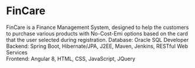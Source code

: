 # FinCare
FinCare is a Finance Management System, designed to help the customers to purchase various products with No-Cost-Emi options based on the card that the user selected during registration.
Database: Oracle SQL Developer  
Backend: Spring Boot, Hibernate/JPA, J2EE, Maven, Jenkins, RESTful Web Services  
Frontend: Angular 8, HTML, CSS, JavaScript, JQuery

